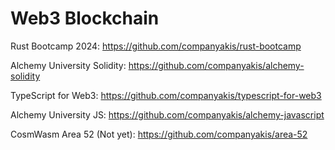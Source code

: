 # Web3 Blockchain

Rust Bootcamp 2024:
https://github.com/companyakis/rust-bootcamp

Alchemy University Solidity:
https://github.com/companyakis/alchemy-solidity

TypeScript for Web3:
https://github.com/companyakis/typescript-for-web3

Alchemy University JS:
https://github.com/companyakis/alchemy-javascript

CosmWasm Area 52 (Not yet):
https://github.com/companyakis/area-52

